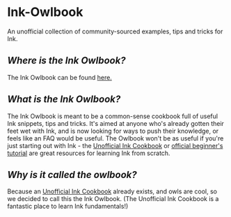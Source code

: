 # Ink-Owlbook
An unofficial collection of community-sourced examples, tips and tricks for Ink.

## *Where is the Ink Owlbook?*

The Ink Owlbook can be found [here.](https://github.com/Liance/Ink-Owlbook/blob/main/Ink-Owlbook.md) 

## *What is the Ink Owlbook?*

The Ink Owlbook is meant to be a common-sense cookbook full of useful Ink snippets, tips and tricks. It's aimed at anyone who's already gotten their feet wet with Ink, and is now looking for ways to push their knowledge, or feels like an FAQ would be useful. The Owlbook won't be as useful if you're just starting out with Ink - the [Unofficial Ink Cookbook](https://github.com/videlais/Unofficial-Ink-Cookbook) or [official beginner's tutorial](https://www.inklestudios.com/ink/web-tutorial/) are great resources for learning Ink from scratch.

## *Why is it called the owlbook?*

Because an [Unofficial Ink Cookbook](https://github.com/videlais/Unofficial-Ink-Cookbook) already exists, and owls are cool, so we decided to call this the Ink Owlbook. (The Unofficial Ink Cookbook is a fantastic place to learn Ink fundamentals!)
